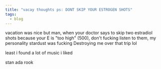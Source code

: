 ```yaml
---
title: "vacay thoughts ps: DONT SKIP YOUR ESTROGEN SHOTS"
tags:
  - blog
---
```


vacation was nice but man, when your doctor says to skip two estradiol shots because your E is "too high" (500), don't fucking listen to them, my personality stardust was fucking Destroying me over that trip lol

least i found a lot of music i liked

stan ada rook